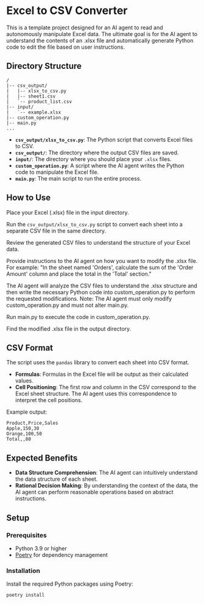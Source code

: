 # Excel to CSV Converter

This is a template project designed for an AI agent to read and autonomously manipulate Excel data. The ultimate goal is for the AI agent to understand the contents of an .xlsx file and automatically generate Python code to edit the file based on user instructions.

## Directory Structure

```text
/
|-- csv_output/
|   |-- xlsx_to_csv.py
|   |-- sheet1.csv
|   `-- product_list.csv
|-- input/
|   `-- example.xlsx
|-- custom_operation.py
|-- main.py
...
```

- **`csv_output/xlsx_to_csv.py`**: The Python script that converts Excel files to CSV.
- **`csv_output/`**: The directory where the output CSV files are saved.
- **`input/`**: The directory where you should place your `.xlsx` files.
- **`custom_operation.py`**: A script where the AI agent writes the Python code to manipulate the Excel file.
- **`main.py`**: The main script to run the entire process.

## How to Use

Place your Excel (.xlsx) file in the input directory.

Run the `csv_output/xlsx_to_csv.py` script to convert each sheet into a separate CSV file in the same directory.

Review the generated CSV files to understand the structure of your Excel data.

Provide instructions to the AI agent on how you want to modify the .xlsx file. For example: "In the sheet named 'Orders', calculate the sum of the 'Order Amount' column and place the total in the 'Total' section."

The AI agent will analyze the CSV files to understand the .xlsx structure and then write the necessary Python code into custom_operation.py to perform the requested modifications. Note: The AI agent must only modify custom_operation.py and must not alter main.py.

Run main.py to execute the code in custom_operation.py.

Find the modified .xlsx file in the output directory.

## CSV Format

The script uses the `pandas` library to convert each sheet into CSV format.

- **Formulas**: Formulas in the Excel file will be output as their calculated values.
- **Cell Positioning**: The first row and column in the CSV correspond to the Excel sheet structure. The AI agent uses this correspondence to interpret the cell positions.

Example output:
```csv
Product,Price,Sales
Apple,150,30
Orange,100,50
Total,,80
```

## Expected Benefits

- **Data Structure Comprehension**: The AI agent can intuitively understand the data structure of each sheet.
- **Rational Decision Making**: By understanding the context of the data, the AI agent can perform reasonable operations based on abstract instructions.

## Setup

### Prerequisites

- Python 3.9 or higher
- [Poetry](https://python-poetry.org/) for dependency management

### Installation

Install the required Python packages using Poetry:
```bash
poetry install
```
